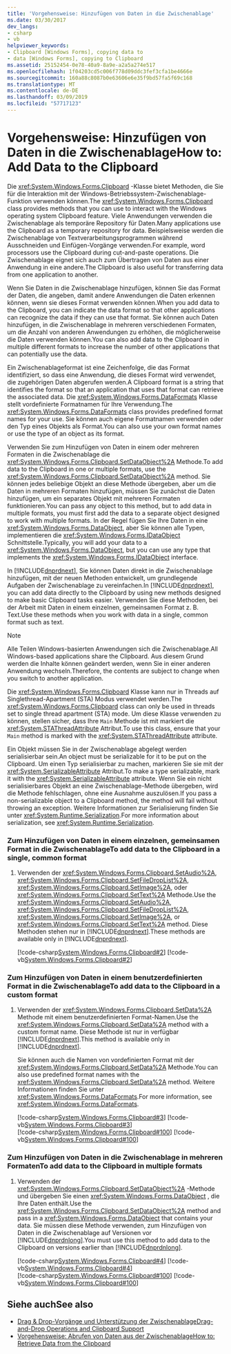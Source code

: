 ```yaml
---
title: 'Vorgehensweise: Hinzufügen von Daten in die Zwischenablage'
ms.date: 03/30/2017
dev_langs:
- csharp
- vb
helpviewer_keywords:
- Clipboard [Windows Forms], copying data to
- data [Windows Forms], copying to Clipboard
ms.assetid: 25152454-0e78-40a9-8a9e-a2a5a274e517
ms.openlocfilehash: 1f04203cd5c006f778d09ddc3fef3cfa1be4666e
ms.sourcegitcommit: 160a88c8087b0e63606e6e35f9bd57fa5f69c168
ms.translationtype: MT
ms.contentlocale: de-DE
ms.lasthandoff: 03/09/2019
ms.locfileid: "57717123"
---
```

# <a name="how-to-add-data-to-the-clipboard"></a><span data-ttu-id="ccd57-102">Vorgehensweise: Hinzufügen von Daten in die Zwischenablage</span><span class="sxs-lookup"><span data-stu-id="ccd57-102">How to: Add Data to the Clipboard</span></span>
<span data-ttu-id="ccd57-103">Die <xref:System.Windows.Forms.Clipboard> -Klasse bietet Methoden, die Sie für die Interaktion mit der Windows-Betriebssystem-Zwischenablage-Funktion verwenden können.</span><span class="sxs-lookup"><span data-stu-id="ccd57-103">The <xref:System.Windows.Forms.Clipboard> class provides methods that you can use to interact with the Windows operating system Clipboard feature.</span></span> <span data-ttu-id="ccd57-104">Viele Anwendungen verwenden die Zwischenablage als temporäre Repository für Daten.</span><span class="sxs-lookup"><span data-stu-id="ccd57-104">Many applications use the Clipboard as a temporary repository for data.</span></span> <span data-ttu-id="ccd57-105">Beispielsweise werden die Zwischenablage von Textverarbeitungsprogrammen während Ausschneiden und Einfügen-Vorgänge verwenden.</span><span class="sxs-lookup"><span data-stu-id="ccd57-105">For example, word processors use the Clipboard during cut-and-paste operations.</span></span> <span data-ttu-id="ccd57-106">Die Zwischenablage eignet sich auch zum Übertragen von Daten aus einer Anwendung in eine andere.</span><span class="sxs-lookup"><span data-stu-id="ccd57-106">The Clipboard is also useful for transferring data from one application to another.</span></span>  
  
 <span data-ttu-id="ccd57-107">Wenn Sie Daten in die Zwischenablage hinzufügen, können Sie das Format der Daten, die angeben, damit andere Anwendungen die Daten erkennen können, wenn sie dieses Format verwenden können.</span><span class="sxs-lookup"><span data-stu-id="ccd57-107">When you add data to the Clipboard, you can indicate the data format so that other applications can recognize the data if they can use that format.</span></span> <span data-ttu-id="ccd57-108">Sie können auch Daten hinzufügen, in die Zwischenablage in mehreren verschiedenen Formaten, um die Anzahl von anderen Anwendungen zu erhöhen, die möglicherweise die Daten verwenden können.</span><span class="sxs-lookup"><span data-stu-id="ccd57-108">You can also add data to the Clipboard in multiple different formats to increase the number of other applications that can potentially use the data.</span></span>  
  
 <span data-ttu-id="ccd57-109">Ein Zwischenablageformat ist eine Zeichenfolge, die das Format identifiziert, so dass eine Anwendung, die dieses Format wird verwendet, die zugehörigen Daten abgerufen werden.</span><span class="sxs-lookup"><span data-stu-id="ccd57-109">A Clipboard format is a string that identifies the format so that an application that uses that format can retrieve the associated data.</span></span> <span data-ttu-id="ccd57-110">Die <xref:System.Windows.Forms.DataFormats> Klasse stellt vordefinierte Formatnamen für Ihre Verwendung.</span><span class="sxs-lookup"><span data-stu-id="ccd57-110">The <xref:System.Windows.Forms.DataFormats> class provides predefined format names for your use.</span></span> <span data-ttu-id="ccd57-111">Sie können auch eigene Formatnamen verwenden oder den Typ eines Objekts als Format.</span><span class="sxs-lookup"><span data-stu-id="ccd57-111">You can also use your own format names or use the type of an object as its format.</span></span>  
  
 <span data-ttu-id="ccd57-112">Verwenden Sie zum Hinzufügen von Daten in einem oder mehreren Formaten in die Zwischenablage die <xref:System.Windows.Forms.Clipboard.SetDataObject%2A> Methode.</span><span class="sxs-lookup"><span data-stu-id="ccd57-112">To add data to the Clipboard in one or multiple formats, use the <xref:System.Windows.Forms.Clipboard.SetDataObject%2A> method.</span></span> <span data-ttu-id="ccd57-113">Sie können jedes beliebige Objekt an diese Methode übergeben, aber um die Daten in mehreren Formaten hinzufügen, müssen Sie zunächst die Daten hinzufügen, um ein separates Objekt mit mehreren Formaten funktionieren.</span><span class="sxs-lookup"><span data-stu-id="ccd57-113">You can pass any object to this method, but to add data in multiple formats, you must first add the data to a separate object designed to work with multiple formats.</span></span> <span data-ttu-id="ccd57-114">In der Regel fügen Sie Ihre Daten in eine <xref:System.Windows.Forms.DataObject>, aber Sie können alle Typen, implementieren die <xref:System.Windows.Forms.IDataObject> Schnittstelle.</span><span class="sxs-lookup"><span data-stu-id="ccd57-114">Typically, you will add your data to a <xref:System.Windows.Forms.DataObject>, but you can use any type that implements the <xref:System.Windows.Forms.IDataObject> interface.</span></span>  
  
 <span data-ttu-id="ccd57-115">In [!INCLUDE[dnprdnext](../../../../includes/dnprdnext-md.md)], Sie können Daten direkt in die Zwischenablage hinzufügen, mit der neuen Methoden entwickelt, um grundlegende Aufgaben der Zwischenablage zu vereinfachen.</span><span class="sxs-lookup"><span data-stu-id="ccd57-115">In [!INCLUDE[dnprdnext](../../../../includes/dnprdnext-md.md)], you can add data directly to the Clipboard by using new methods designed to make basic Clipboard tasks easier.</span></span> <span data-ttu-id="ccd57-116">Verwenden Sie diese Methoden, bei der Arbeit mit Daten in einem einzelnen, gemeinsamen Format z. B. Text.</span><span class="sxs-lookup"><span data-stu-id="ccd57-116">Use these methods when you work with data in a single, common format such as text.</span></span>  
  
> [!NOTE]
>  <span data-ttu-id="ccd57-117">Alle Teilen Windows-basierten Anwendungen sich die Zwischenablage.</span><span class="sxs-lookup"><span data-stu-id="ccd57-117">All Windows-based applications share the Clipboard.</span></span> <span data-ttu-id="ccd57-118">Aus diesem Grund werden die Inhalte können geändert werden, wenn Sie in einer anderen Anwendung wechseln.</span><span class="sxs-lookup"><span data-stu-id="ccd57-118">Therefore, the contents are subject to change when you switch to another application.</span></span>  
>   
>  <span data-ttu-id="ccd57-119">Die <xref:System.Windows.Forms.Clipboard> Klasse kann nur in Threads auf Singlethread-Apartment (STA) Modus verwendet werden.</span><span class="sxs-lookup"><span data-stu-id="ccd57-119">The <xref:System.Windows.Forms.Clipboard> class can only be used in threads set to single thread apartment (STA) mode.</span></span> <span data-ttu-id="ccd57-120">Um diese Klasse verwenden zu können, stellen sicher, dass Ihre `Main` Methode ist mit markiert die <xref:System.STAThreadAttribute> Attribut.</span><span class="sxs-lookup"><span data-stu-id="ccd57-120">To use this class, ensure that your `Main` method is marked with the <xref:System.STAThreadAttribute> attribute.</span></span>  
>   
>  <span data-ttu-id="ccd57-121">Ein Objekt müssen Sie in der Zwischenablage abgelegt werden serialisierbar sein.</span><span class="sxs-lookup"><span data-stu-id="ccd57-121">An object must be serializable for it to be put on the Clipboard.</span></span> <span data-ttu-id="ccd57-122">Um einen Typ serialisierbar zu machen, markieren Sie sie mit der <xref:System.SerializableAttribute> Attribut.</span><span class="sxs-lookup"><span data-stu-id="ccd57-122">To make a type serializable, mark it with the <xref:System.SerializableAttribute> attribute.</span></span> <span data-ttu-id="ccd57-123">Wenn Sie ein nicht serialisierbares Objekt an eine Zwischenablage-Methode übergeben, wird die Methode fehlschlagen, ohne eine Ausnahme auszulösen.</span><span class="sxs-lookup"><span data-stu-id="ccd57-123">If you pass a non-serializable object to a Clipboard method, the method will fail without throwing an exception.</span></span> <span data-ttu-id="ccd57-124">Weitere Informationen zur Serialisierung finden Sie unter <xref:System.Runtime.Serialization>.</span><span class="sxs-lookup"><span data-stu-id="ccd57-124">For more information about serialization, see <xref:System.Runtime.Serialization>.</span></span>  
  
### <a name="to-add-data-to-the-clipboard-in-a-single-common-format"></a><span data-ttu-id="ccd57-125">Zum Hinzufügen von Daten in einem einzelnen, gemeinsamen Format in die Zwischenablage</span><span class="sxs-lookup"><span data-stu-id="ccd57-125">To add data to the Clipboard in a single, common format</span></span>  
  
1.  <span data-ttu-id="ccd57-126">Verwenden der <xref:System.Windows.Forms.Clipboard.SetAudio%2A>, <xref:System.Windows.Forms.Clipboard.SetFileDropList%2A>, <xref:System.Windows.Forms.Clipboard.SetImage%2A>, oder <xref:System.Windows.Forms.Clipboard.SetText%2A> Methode.</span><span class="sxs-lookup"><span data-stu-id="ccd57-126">Use the <xref:System.Windows.Forms.Clipboard.SetAudio%2A>, <xref:System.Windows.Forms.Clipboard.SetFileDropList%2A>, <xref:System.Windows.Forms.Clipboard.SetImage%2A>, or <xref:System.Windows.Forms.Clipboard.SetText%2A> method.</span></span> <span data-ttu-id="ccd57-127">Diese Methoden stehen nur in [!INCLUDE[dnprdnext](../../../../includes/dnprdnext-md.md)].</span><span class="sxs-lookup"><span data-stu-id="ccd57-127">These methods are available only in [!INCLUDE[dnprdnext](../../../../includes/dnprdnext-md.md)].</span></span>  
  
     [!code-csharp[System.Windows.Forms.Clipboard#2](~/samples/snippets/csharp/VS_Snippets_Winforms/System.Windows.Forms.Clipboard/CS/form1.cs#2)]
     [!code-vb[System.Windows.Forms.Clipboard#2](~/samples/snippets/visualbasic/VS_Snippets_Winforms/System.Windows.Forms.Clipboard/vb/form1.vb#2)]  
  
### <a name="to-add-data-to-the-clipboard-in-a-custom-format"></a><span data-ttu-id="ccd57-128">Zum Hinzufügen von Daten in einem benutzerdefinierten Format in die Zwischenablage</span><span class="sxs-lookup"><span data-stu-id="ccd57-128">To add data to the Clipboard in a custom format</span></span>  
  
1.  <span data-ttu-id="ccd57-129">Verwenden der <xref:System.Windows.Forms.Clipboard.SetData%2A> Methode mit einem benutzerdefinierten Format-Namen.</span><span class="sxs-lookup"><span data-stu-id="ccd57-129">Use the <xref:System.Windows.Forms.Clipboard.SetData%2A> method with a custom format name.</span></span> <span data-ttu-id="ccd57-130">Diese Methode ist nur in verfügbar [!INCLUDE[dnprdnext](../../../../includes/dnprdnext-md.md)].</span><span class="sxs-lookup"><span data-stu-id="ccd57-130">This method is available only in [!INCLUDE[dnprdnext](../../../../includes/dnprdnext-md.md)].</span></span>  
  
     <span data-ttu-id="ccd57-131">Sie können auch die Namen von vordefinierten Format mit der <xref:System.Windows.Forms.Clipboard.SetData%2A> Methode.</span><span class="sxs-lookup"><span data-stu-id="ccd57-131">You can also use predefined format names with the <xref:System.Windows.Forms.Clipboard.SetData%2A> method.</span></span> <span data-ttu-id="ccd57-132">Weitere Informationen finden Sie unter <xref:System.Windows.Forms.DataFormats>.</span><span class="sxs-lookup"><span data-stu-id="ccd57-132">For more information, see <xref:System.Windows.Forms.DataFormats>.</span></span>  
  
     [!code-csharp[System.Windows.Forms.Clipboard#3](~/samples/snippets/csharp/VS_Snippets_Winforms/System.Windows.Forms.Clipboard/CS/form1.cs#3)]
     [!code-vb[System.Windows.Forms.Clipboard#3](~/samples/snippets/visualbasic/VS_Snippets_Winforms/System.Windows.Forms.Clipboard/vb/form1.vb#3)]  
    [!code-csharp[System.Windows.Forms.Clipboard#100](~/samples/snippets/csharp/VS_Snippets_Winforms/System.Windows.Forms.Clipboard/CS/form1.cs#100)]
    [!code-vb[System.Windows.Forms.Clipboard#100](~/samples/snippets/visualbasic/VS_Snippets_Winforms/System.Windows.Forms.Clipboard/vb/form1.vb#100)]  
  
### <a name="to-add-data-to-the-clipboard-in-multiple-formats"></a><span data-ttu-id="ccd57-133">Zum Hinzufügen von Daten in die Zwischenablage in mehreren Formaten</span><span class="sxs-lookup"><span data-stu-id="ccd57-133">To add data to the Clipboard in multiple formats</span></span>  
  
1.  <span data-ttu-id="ccd57-134">Verwenden der <xref:System.Windows.Forms.Clipboard.SetDataObject%2A> -Methode und übergeben Sie einen <xref:System.Windows.Forms.DataObject> , die Ihre Daten enthält.</span><span class="sxs-lookup"><span data-stu-id="ccd57-134">Use the <xref:System.Windows.Forms.Clipboard.SetDataObject%2A> method and pass in a <xref:System.Windows.Forms.DataObject> that contains your data.</span></span> <span data-ttu-id="ccd57-135">Sie müssen diese Methode verwenden, zum Hinzufügen von Daten in die Zwischenablage auf Versionen vor [!INCLUDE[dnprdnlong](../../../../includes/dnprdnlong-md.md)].</span><span class="sxs-lookup"><span data-stu-id="ccd57-135">You must use this method to add data to the Clipboard on versions earlier than [!INCLUDE[dnprdnlong](../../../../includes/dnprdnlong-md.md)].</span></span>  
  
     [!code-csharp[System.Windows.Forms.Clipboard#4](~/samples/snippets/csharp/VS_Snippets_Winforms/System.Windows.Forms.Clipboard/CS/form1.cs#4)]
     [!code-vb[System.Windows.Forms.Clipboard#4](~/samples/snippets/visualbasic/VS_Snippets_Winforms/System.Windows.Forms.Clipboard/vb/form1.vb#4)]  
    [!code-csharp[System.Windows.Forms.Clipboard#100](~/samples/snippets/csharp/VS_Snippets_Winforms/System.Windows.Forms.Clipboard/CS/form1.cs#100)]
    [!code-vb[System.Windows.Forms.Clipboard#100](~/samples/snippets/visualbasic/VS_Snippets_Winforms/System.Windows.Forms.Clipboard/vb/form1.vb#100)]  
  
## <a name="see-also"></a><span data-ttu-id="ccd57-136">Siehe auch</span><span class="sxs-lookup"><span data-stu-id="ccd57-136">See also</span></span>
- [<span data-ttu-id="ccd57-137">Drag & Drop-Vorgänge und Unterstützung der Zwischenablage</span><span class="sxs-lookup"><span data-stu-id="ccd57-137">Drag-and-Drop Operations and Clipboard Support</span></span>](drag-and-drop-operations-and-clipboard-support.md)
- [<span data-ttu-id="ccd57-138">Vorgehensweise: Abrufen von Daten aus der Zwischenablage</span><span class="sxs-lookup"><span data-stu-id="ccd57-138">How to: Retrieve Data from the Clipboard</span></span>](how-to-retrieve-data-from-the-clipboard.md)
